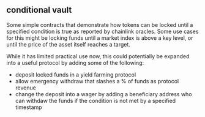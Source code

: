 ## conditional vault

Some simple contracts that demonstrate how tokens can be locked until a specified condition is true as reported by chainlink oracles.
Some use cases for this might be locking funds until a market index is above a key level, or until the price of the asset itself reaches a target.

While it has limited practical use now, this could potentially be expanded into a useful protocol by adding some of the following:
- deposit locked funds in a yield farming protocol
- allow emergency withdraw that slashes a % of funds as protocol revenue
- change the deposit into a wager by adding a beneficiary address who can withdaw the funds if the condition is not met by a specified timestamp
